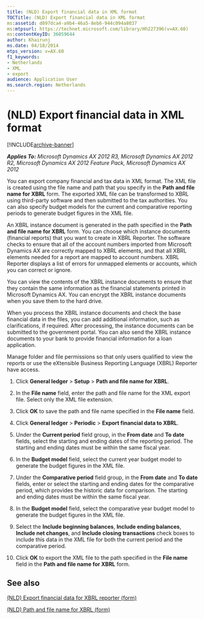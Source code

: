 ```yaml
---
title: (NLD) Export financial data in XML format
TOCTitle: (NLD) Export financial data in XML format
ms:assetid: d897dca4-a9b4-46a5-8eb6-944c094a8037
ms:mtpsurl: https://technet.microsoft.com/library/Hh227396(v=AX.60)
ms:contentKeyID: 36059644
author: Khairunj
ms.date: 04/18/2014
mtps_version: v=AX.60
f1_keywords:
- Netherlands
- XML
- export
audience: Application User
ms.search.region: Netherlands
---
```


# (NLD) Export financial data in XML format 


[!INCLUDE[archive-banner](includes/archive-banner.md)]


_**Applies To:** Microsoft Dynamics AX 2012 R3, Microsoft Dynamics AX 2012 R2, Microsoft Dynamics AX 2012 Feature Pack, Microsoft Dynamics AX 2012_

You can export company financial and tax data in XML format. The XML file is created using the file name and path that you specify in the **Path and file name for XBRL** form. The exported XML file can be transformed to XBRL using third-party software and then submitted to the tax authorities. You can also specify budget models for the current and comparative reporting periods to generate budget figures in the XML file.

An XBRL instance document is generated in the path specified in the **Path and file name for XBRL** form. You can choose which instance documents (financial reports) that you want to create in XBRL Reporter. The software checks to ensure that all of the account numbers imported from Microsoft Dynamics AX are correctly mapped to XBRL elements, and that all XBRL elements needed for a report are mapped to account numbers. XBRL Reporter displays a list of errors for unmapped elements or accounts, which you can correct or ignore.

You can view the contents of the XBRL instance documents to ensure that they contain the same information as the financial statements printed in Microsoft Dynamics AX. You can encrypt the XBRL instance documents when you save them to the hard drive.

When you process the XBRL instance documents and check the base financial data in the files, you can add additional information, such as clarifications, if required. After processing, the instance documents can be submitted to the government portal. You can also send the XBRL instance documents to your bank to provide financial information for a loan application.

Manage folder and file permissions so that only users qualified to view the reports or use the eXtensible Business Reporting Language (XBRL) Reporter have access.

1.  Click **General ledger** \> **Setup** \> **Path and file name for XBRL**.

2.  In the **File name** field, enter the path and file name for the XML export file. Select only the XML file extension.

3.  Click **OK** to save the path and file name specified in the **File name** field.

4.  Click **General ledger** \> **Periodic** \> **Export financial data to XBRL**.

5.  Under the **Current period** field group, in the **From date** and **To date** fields, select the starting and ending dates of the reporting period. The starting and ending dates must be within the same fiscal year.

6.  In the **Budget model** field, select the current year budget model to generate the budget figures in the XML file.

7.  Under the **Comparative period** field group, in the **From date** and **To date** fields, enter or select the starting and ending dates for the comparative period, which provides the historic data for comparison. The starting and ending dates must be within the same fiscal year.

8.  In the **Budget model** field, select the comparative year budget model to generate the budget figures in the XML file.

9.  Select the **Include beginning balances**, **Include ending balances**, **Include net changes**, and **Include closing transactions** check boxes to include this data in the XML file for both the current period and the comparative period.

10. Click **OK** to export the XML file to the path specified in the **File name** field in the **Path and file name for XBRL** form.

## See also

[(NLD) Export financial data for XBRL reporter (form)](https://technet.microsoft.com/library/hh242795\(v=ax.60\))

[(NLD) Path and file name for XBRL (form)](https://technet.microsoft.com/library/hh227568\(v=ax.60\))

  


